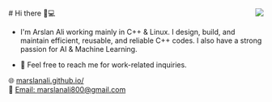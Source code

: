 <img align='right' src="https://github-readme-stats.vercel.app/api?username=marslanali&show_icons=true">
# Hi there 👋💻

* I'm Arslan Ali working mainly in C++ & Linux. I design, build, and maintain efficient, reusable, and reliable C++ codes. I also have a strong passion for AI & Machine Learning. 

* 💬 Feel free to reach me for work-related inquiries.

🌐 [marslanali.github.io/](https://marslanali.github.io/)<br>
💼 [Email: marslanali800@gmail.com](marslanali800@gmail.com)<br>
<!--
**Marslanali/marslanali** is a ✨ _special_ ✨ repository because its `README.md` (this file) appears on your GitHub profile.

Here are some ideas to get you started:

- 🔭 I’m currently working on C++ ...
- 🌱 I’m currently learning ...
- 👯 I’m looking to collaborate on ...
- 🤔 I’m looking for help with ...

- 📫 How to reach me: ...
- 😄 Pronouns: ...
- ⚡ Fun fact: ...
-->
